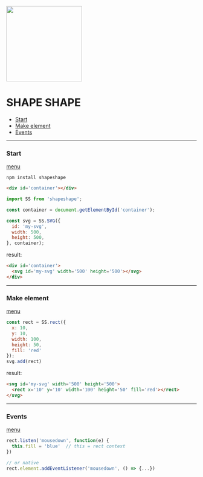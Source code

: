 <a name='home'></a>
<img src='https://github.com/sashachepuha/shapeshape/blob/main/logo.svg' style='width: 200px;'>
# SHAPE SHAPE

- [Start](#start)
- [Make element](#make_element)
- [Events](#events)

<hr>

<a name='start'></a>
### Start
[menu](#home)
```
npm install shapeshape
```
```html
<div id='container'></div>
```
```js
import SS from 'shapeshape';

const container = document.getElementById('container');

const svg = SS.SVG({
  id: 'my-svg',
  width: 500,
  height: 500,
}, container);
```
result:
```html
<div id='container'>
  <svg id='my-svg' width='500' height='500'></svg>
</div>
```
<hr>

<a name='make_element'></a>
### Make element
[menu](#home)
```js
const rect = SS.rect({ 
  x: 10,
  y: 10,
  width: 100,
  height: 50,
  fill: 'red'
});
svg.add(rect)
```
result:
```html
<svg id='my-svg' width='500' height='500'>
  <rect x='10' y='10' width='100' height='50' fill='red'></rect>
</svg>
```
<hr>

<a name='events'></a>
### Events
[menu](#home)
```js
rect.listen('mousedown', function(e) {
  this.fill = 'blue'  // this = rect context
})

// or native
rect.element.addEventListener('mousedown', () => {...})
```
